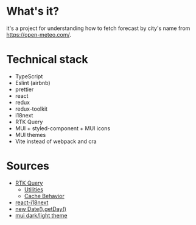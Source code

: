 # What's it?

it's a project for understanding how to fetch forecast by city's name from https://open-meteo.com/.



# Technical stack

- TypeScript
- Eslint (airbnb)
- prettier
- react
- redux
- redux-toolkit
- i18next
- RTK Query
- MUI + styled-component + MUI icons
- MUI themes
- Vite instead of webpack and cra

# Sources
- [RTK Query](https://redux-toolkit.js.org/rtk-query/overview)
  - [Utilities](https://redux-toolkit.js.org/rtk-query/api/created-api/api-slice-utils)
  - [Cache Behavior](https://redux-toolkit.js.org/rtk-query/usage/cache-behavior)
- [react-i18next](https://react.i18next.com/getting-started)
- [new Date().getDay()](https://developer.mozilla.org/en-US/docs/Web/JavaScript/Reference/Global_Objects/Date/getDay)
- [mui dark/light theme](https://mui.com/material-ui/customization/dark-mode/)
